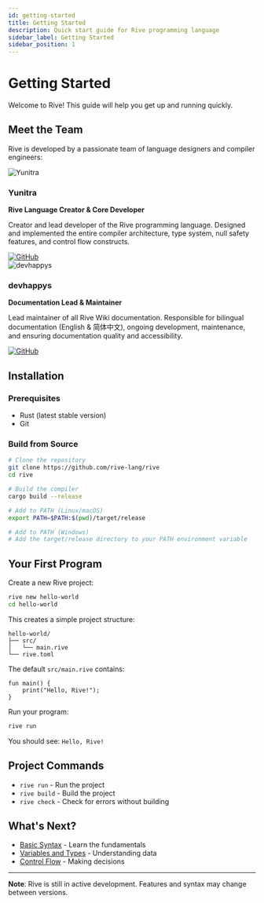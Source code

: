 ```yaml
---
id: getting-started
title: Getting Started
description: Quick start guide for Rive programming language
sidebar_label: Getting Started
sidebar_position: 1
---
```


# Getting Started

Welcome to Rive! This guide will help you get up and running quickly.

## Meet the Team

Rive is developed by a passionate team of language designers and compiler engineers:

<div style={{display: 'flex', gap: '2rem', flexWrap: 'wrap', marginTop: '2rem'}}>

<div style={{textAlign: 'center', flex: '1', minWidth: '200px'}}>
  <img 
    src="https://avatars.githubusercontent.com/u/224375749?v=4" 
    alt="Yunitra"
    style={{width: '120px', height: '120px', borderRadius: '50%', border: '3px solid #667eea'}}
  />
  <h3>Yunitra</h3>
  <p><strong>Rive Language Creator & Core Developer</strong></p>
  <p>
    Creator and lead developer of the Rive programming language.
    Designed and implemented the entire compiler architecture,
    type system, null safety features, and control flow constructs.
  </p>
  <div style={{marginTop: '1rem'}}>
    <a href="https://github.com/Yunitra" style={{marginRight: '0.5rem'}}>
      <img src="https://img.shields.io/badge/GitHub-Yunitra-blue?style=flat-square&logo=github" alt="GitHub" />
    </a>
  </div>
</div>

<div style={{textAlign: 'center', flex: '1', minWidth: '200px'}}>
  <img 
    src="https://avatars.githubusercontent.com/u/222043334?v=4" 
    alt="devhappys"
    style={{width: '120px', height: '120px', borderRadius: '50%', border: '3px solid #f093fb'}}
  />
  <h3>devhappys</h3>
  <p><strong>Documentation Lead & Maintainer</strong></p>
  <p>
    Lead maintainer of all Rive Wiki documentation. Responsible for
    bilingual documentation (English & 简体中文), ongoing development,
    maintenance, and ensuring documentation quality and accessibility.
  </p>
  <div style={{marginTop: '1rem'}}>
    <a href="https://github.com/devhappys" style={{marginRight: '0.5rem'}}>
      <img src="https://img.shields.io/badge/GitHub-devhappys-blue?style=flat-square&logo=github" alt="GitHub" />
    </a>
  </div>
</div>

</div>

## Installation

### Prerequisites

- Rust (latest stable version)
- Git

### Build from Source

```bash
# Clone the repository
git clone https://github.com/rive-lang/rive
cd rive

# Build the compiler
cargo build --release

# Add to PATH (Linux/macOS)
export PATH=$PATH:$(pwd)/target/release

# Add to PATH (Windows)
# Add the target/release directory to your PATH environment variable
```

## Your First Program

Create a new Rive project:

```bash
rive new hello-world
cd hello-world
```

This creates a simple project structure:

```
hello-world/
├── src/
│   └── main.rive
└── rive.toml
```

The default `src/main.rive` contains:

```rive
fun main() {
    print("Hello, Rive!");
}
```

Run your program:

```bash
rive run
```

You should see: `Hello, Rive!`

## Project Commands

- `rive run` - Run the project
- `rive build` - Build the project
- `rive check` - Check for errors without building

## What's Next?

- [Basic Syntax](basic-syntax.md) - Learn the fundamentals
- [Variables and Types](variables-types.md) - Understanding data
- [Control Flow](control-flow.md) - Making decisions

---

**Note**: Rive is still in active development. Features and syntax may change between versions.
